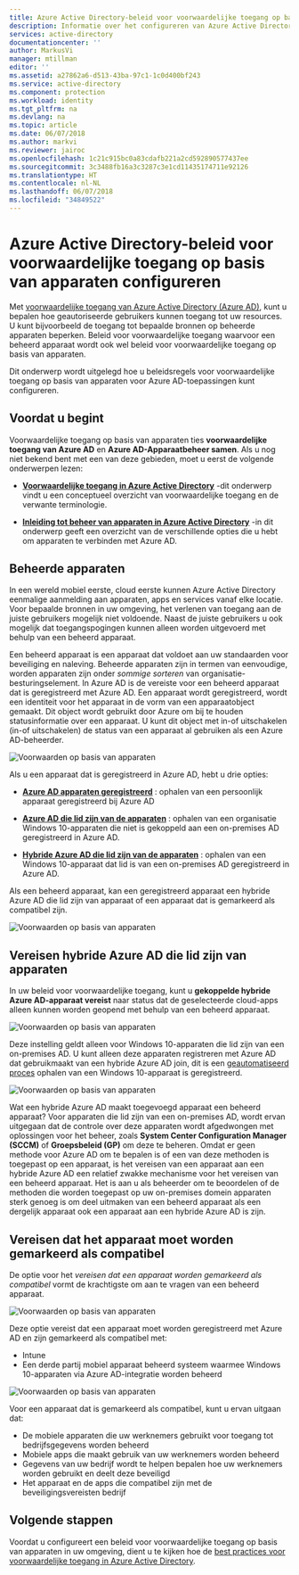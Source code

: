 ```yaml
---
title: Azure Active Directory-beleid voor voorwaardelijke toegang op basis van apparaten configureren | Microsoft Docs
description: Informatie over het configureren van Azure Active Directory-beleid voor voorwaardelijke toegang op basis van apparaten.
services: active-directory
documentationcenter: ''
author: MarkusVi
manager: mtillman
editor: ''
ms.assetid: a27862a6-d513-43ba-97c1-1c0d400bf243
ms.service: active-directory
ms.component: protection
ms.workload: identity
ms.tgt_pltfrm: na
ms.devlang: na
ms.topic: article
ms.date: 06/07/2018
ms.author: markvi
ms.reviewer: jairoc
ms.openlocfilehash: 1c21c915bc0a83cdafb221a2cd592890577437ee
ms.sourcegitcommit: 3c3488fb16a3c3287c3e1cd11435174711e92126
ms.translationtype: HT
ms.contentlocale: nl-NL
ms.lasthandoff: 06/07/2018
ms.locfileid: "34849522"
---
```

# <a name="configure-azure-active-directory-device-based-conditional-access-policies"></a>Azure Active Directory-beleid voor voorwaardelijke toegang op basis van apparaten configureren

Met [voorwaardelijke toegang van Azure Active Directory (Azure AD)](active-directory-conditional-access-azure-portal.md), kunt u bepalen hoe geautoriseerde gebruikers kunnen toegang tot uw resources. U kunt bijvoorbeeld de toegang tot bepaalde bronnen op beheerde apparaten beperken. Beleid voor voorwaardelijke toegang waarvoor een beheerd apparaat wordt ook wel beleid voor voorwaardelijke toegang op basis van apparaten.

Dit onderwerp wordt uitgelegd hoe u beleidsregels voor voorwaardelijke toegang op basis van apparaten voor Azure AD-toepassingen kunt configureren. 


## <a name="before-you-begin"></a>Voordat u begint

Voorwaardelijke toegang op basis van apparaten ties **voorwaardelijke toegang van Azure AD** en **Azure AD-Apparaatbeheer samen**. Als u nog niet bekend bent met een van deze gebieden, moet u eerst de volgende onderwerpen lezen:

- **[Voorwaardelijke toegang in Azure Active Directory](active-directory-conditional-access-azure-portal.md)**  -dit onderwerp vindt u een conceptueel overzicht van voorwaardelijke toegang en de verwante terminologie.

- **[Inleiding tot beheer van apparaten in Azure Active Directory](device-management-introduction.md)**  -in dit onderwerp geeft een overzicht van de verschillende opties die u hebt om apparaten te verbinden met Azure AD. 



## <a name="managed-devices"></a>Beheerde apparaten  

In een wereld mobiel eerste, cloud eerste kunnen Azure Active Directory eenmalige aanmelding aan apparaten, apps en services vanaf elke locatie. Voor bepaalde bronnen in uw omgeving, het verlenen van toegang aan de juiste gebruikers mogelijk niet voldoende. Naast de juiste gebruikers u ook mogelijk dat toegangspogingen kunnen alleen worden uitgevoerd met behulp van een beheerd apparaat.

Een beheerd apparaat is een apparaat dat voldoet aan uw standaarden voor beveiliging en naleving. Beheerde apparaten zijn in termen van eenvoudige, worden apparaten zijn onder *sommige sorteren* van organisatie-besturingselement. In Azure AD is de vereiste voor een beheerd apparaat dat is geregistreerd met Azure AD. Een apparaat wordt geregistreerd, wordt een identiteit voor het apparaat in de vorm van een apparaatobject gemaakt. Dit object wordt gebruikt door Azure om bij te houden statusinformatie over een apparaat. U kunt dit object met in-of uitschakelen (in-of uitschakelen) de status van een apparaat al gebruiken als een Azure AD-beheerder.
  
![Voorwaarden op basis van apparaten](./media/active-directory-conditional-access-policy-connected-applications/32.png)

Als u een apparaat dat is geregistreerd in Azure AD, hebt u drie opties:

- **[Azure AD apparaten geregistreerd](device-management-introduction.md#azure-ad-registered-devices)**  : ophalen van een persoonlijk apparaat geregistreerd bij Azure AD

- **[Azure AD die lid zijn van de apparaten](device-management-introduction.md#azure-ad-joined-devices)**  : ophalen van een organisatie Windows 10-apparaten die niet is gekoppeld aan een on-premises AD geregistreerd in Azure AD. 

- **[Hybride Azure AD die lid zijn van de apparaten](device-management-introduction.md#hybrid-azure-ad-joined-devices)**  : ophalen van een Windows 10-apparaat dat lid is van een on-premises AD geregistreerd in Azure AD.

Als een beheerd apparaat, kan een geregistreerd apparaat een hybride Azure AD die lid zijn van apparaat of een apparaat dat is gemarkeerd als compatibel zijn.  

![Voorwaarden op basis van apparaten](./media/active-directory-conditional-access-policy-connected-applications/47.png)


 
## <a name="require-hybrid-azure-ad-joined-devices"></a>Vereisen hybride Azure AD die lid zijn van apparaten

In uw beleid voor voorwaardelijke toegang, kunt u **gekoppelde hybride Azure AD-apparaat vereist** naar status dat de geselecteerde cloud-apps alleen kunnen worden geopend met behulp van een beheerd apparaat. 

![Voorwaarden op basis van apparaten](./media/active-directory-conditional-access-policy-connected-applications/10.png)

Deze instelling geldt alleen voor Windows 10-apparaten die lid zijn van een on-premises AD. U kunt alleen deze apparaten registreren met Azure AD dat gebruikmaakt van een hybride Azure AD join, dit is een [geautomatiseerd proces](device-management-hybrid-azuread-joined-devices-setup.md) ophalen van een Windows 10-apparaat is geregistreerd. 

![Voorwaarden op basis van apparaten](./media/active-directory-conditional-access-policy-connected-applications/45.png)

Wat een hybride Azure AD maakt toegevoegd apparaat een beheerd apparaat?  Voor apparaten die lid zijn van een on-premises AD, wordt ervan uitgegaan dat de controle over deze apparaten wordt afgedwongen met oplossingen voor het beheer, zoals **System Center Configuration Manager (SCCM)** of **Groepsbeleid (GP)** om deze te beheren. Omdat er geen methode voor Azure AD om te bepalen is of een van deze methoden is toegepast op een apparaat, is het vereisen van een apparaat aan een hybride Azure AD een relatief zwakke mechanisme voor het vereisen van een beheerd apparaat. Het is aan u als beheerder om te beoordelen of de methoden die worden toegepast op uw on-premises domein apparaten sterk genoeg is om deel uitmaken van een beheerd apparaat als een dergelijk apparaat ook een apparaat aan een hybride Azure AD is zijn.


## <a name="require-device-to-be-marked-as-compliant"></a>Vereisen dat het apparaat moet worden gemarkeerd als compatibel

De optie voor het *vereisen dat een apparaat worden gemarkeerd als compatibel* vormt de krachtigste om aan te vragen van een beheerd apparaat.

![Voorwaarden op basis van apparaten](./media/active-directory-conditional-access-policy-connected-applications/11.png)

Deze optie vereist dat een apparaat moet worden geregistreerd met Azure AD en zijn gemarkeerd als compatibel met:
         
- Intune 
- Een derde partij mobiel apparaat beheerd systeem waarmee Windows 10-apparaten via Azure AD-integratie worden beheerd 
 
![Voorwaarden op basis van apparaten](./media/active-directory-conditional-access-policy-connected-applications/46.png)



Voor een apparaat dat is gemarkeerd als compatibel, kunt u ervan uitgaan dat: 

- De mobiele apparaten die uw werknemers gebruikt voor toegang tot bedrijfsgegevens worden beheerd
- Mobiele apps die maakt gebruik van uw werknemers worden beheerd
- Gegevens van uw bedrijf wordt te helpen bepalen hoe uw werknemers worden gebruikt en deelt deze beveiligd
- Het apparaat en de apps die compatibel zijn met de beveiligingsvereisten bedrijf




## <a name="next-steps"></a>Volgende stappen

Voordat u configureert een beleid voor voorwaardelijke toegang op basis van apparaten in uw omgeving, dient u te kijken hoe de [best practices voor voorwaardelijke toegang in Azure Active Directory](active-directory-conditional-access-best-practices.md).

